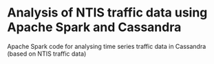 # Analysis of NTIS traffic data using Apache Spark and Cassandra
Apache Spark code for analysing time series traffic data in Cassandra (based on NTIS traffic data)
